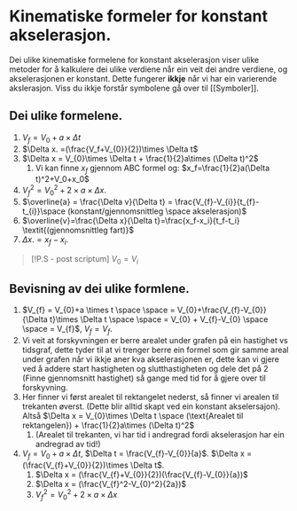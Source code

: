 # Kinematiske formeler for konstant akselerasjon.

Dei ulike kinematiske formelene for konstant akselerasjon viser ulike metoder for å kalkulere dei ulike verdiene når ein veit dei andre verdiene, og akselerasjonen er konstant. Dette fungerer **ikkje** når vi har ein varierende akslerasjon. Viss du ikkje forstår symbolene gå over til [[Symboler]].

## Dei ulike formelene.
1. $V_f=V_{0} + a\times \Delta t$
2. $\Delta x. =(\frac{V_f+V_{0}}{2})\times \Delta t$
3. $\Delta x = V_{0}\times \Delta t + \frac{1}{2}a\times (\Delta t)^2$
	1. Vi kan finne $x_f$ gjennom ABC formel og: $x_f=\frac{1}{2}a(\Delta t)^2+V_0+x_0$
4. $V_f^2=V_{0}^2+2\times a \times \Delta x$.
5. $\overline{a} = \frac{\Delta v}{\Delta t} = \frac{V_{f}-V_{i}}{t_{f}-t_{i}}\space (konstant/gjennomsnittleg \space akselerasjon)$ 
6. $\overline{v}=\frac{\Delta x}{\Delta t}=\frac{x_f-x_i}{t_f-t_i} \textit{(gjennomsnittleg fart)}$ 
7. $\Delta x. = x_{f}-x_{i}$.

>[!P.S - post scriptum]
>$V_0 = V_i$

## Bevisning av dei ulike formlene.
1. $V_{f} = V_{0}+a \times t \space \space = V_{0}+\frac{V_{f}-V_{0}}{\Delta t}\times \Delta t \space \space = V_{0} + V_{f}-V_{0} \space \space = V_{f}$, $V_{f}=V_{f}$.
2. Vi veit at forskyvningen er berre arealet under grafen på ein hastighet vs tidsgraf, dette tyder til at vi trenger berre ein formel som gir samme areal under grafen når vi ikkje aner kva akselerasjonen er, dette kan vi gjere ved å addere start hastigheten og slutthastigheten og dele det på 2 (Finne gjennomsnitt hastighet) så gange med tid for å gjere over til forskyvning. 
3. Her finner vi først arealet til rektangelet nederst, så finner vi arealen til trekanten øverst. (Dette blir alltid skapt ved ein konstant akselersajon). Altså $\Delta x = V_{0}\times \Delta t \space (\text{Arealet til rektangelen}) + \frac{1}{2}a\times (\Delta t)^2$
	1. $(\text{Arealet til trekanten, vi har tid i andregrad fordi akselerasjon har ein andregrad av tid!})$
4. $V_{f}=V_{0}+a\times \Delta t$,       $\Delta t = \frac{V_{f}-V_{0}}{a}$.     $\Delta x = (\frac{V_{f}+V_{0}}{2})\times \Delta t$.                        
	1. $\Delta x = (\frac{V_{f}+V_{0}}{2})(\frac{V_{f}-V_{0}}{a})$
	2. $\Delta x = (\frac{V_{f}^2-V_{0}^2}{2a})$
	3. $V_{f}^2=V_{0}^2+2\times a \times \Delta x$